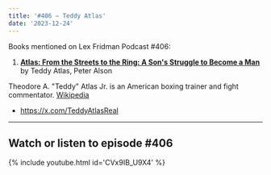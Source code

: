 ```yaml
---
title: '#406 – Teddy Atlas'
date: '2023-12-24'
---
```


Books mentioned on Lex Fridman Podcast #406:

1. <b><a href="https://amzn.to/3NKu1CC" target="_blank" rel="sponsored noopener noreferrer">Atlas: From the Streets to the Ring: A Son's Struggle to Become a Man</a></b> by Teddy Atlas, Peter Alson

<!--more-->

Theodore A. "Teddy" Atlas Jr. is an American boxing trainer and fight commentator. <a href="https://en.wikipedia.org/wiki/Teddy_Atlas" target="_blank">Wikipedia</a>

- <a href="https://x.com/TeddyAtlasReal" target="_blank">https://x.com/TeddyAtlasReal</a>

- - - - - -

## Watch or listen to episode #406

{% include youtube.html id='CVx9IB_U9X4' %}